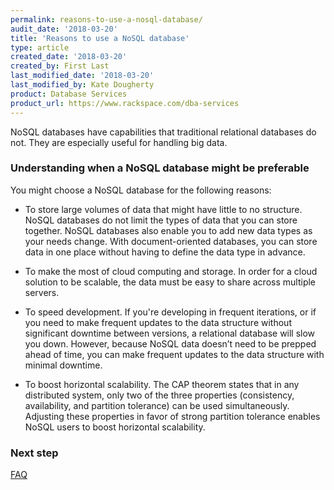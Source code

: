```yaml
---
permalink: reasons-to-use-a-nosql-database/
audit_date: '2018-03-20'
title: 'Reasons to use a NoSQL database'
type: article
created_date: '2018-03-20'
created_by: First Last
last_modified_date: '2018-03-20'
last_modified_by: Kate Dougherty
product: Database Services
product_url: https://www.rackspace.com/dba-services
---
```


NoSQL databases have capabilities that traditional relational databases do not. They are especially useful for handling big data.

### Understanding when a NoSQL database might be preferable

You might choose a NoSQL database for the following reasons: 

- To store large volumes of data that might have little to no structure. NoSQL
  databases do not limit the types of data that you can store together. NoSQL
  databases also enable you to add new data types as your needs change. With
  document-oriented databases, you can store data in one place without having
  to define the data type in advance.

- To make the most of cloud computing and storage. In order for a cloud
  solution to be scalable, the data must be easy to share across multiple
  servers.

- To speed development. If you're developing in frequent iterations, or if you
  need to make frequent updates to the data structure without significant
  downtime between versions, a relational database will slow you down.
  However, because NoSQL data doesn’t need to be prepped ahead of time, you
  can make frequent updates to the data structure with minimal downtime.

- To boost horizontal scalability. The CAP theorem states that in any
  distributed system, only two of the three properties (consistency,
  availability, and partition tolerance) can be used simultaneously. Adjusting
  these properties in favor of strong partition tolerance enables NoSQL users
  to boost horizontal scalability.

### Next step

[FAQ](/how-to/faq)
